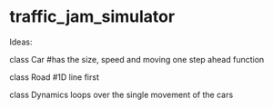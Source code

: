 # traffic_jam_simulator

Ideas: 

class Car #has the size, speed and moving one step ahead function

class Road #1D line first

class Dynamics loops over the single movement of the cars